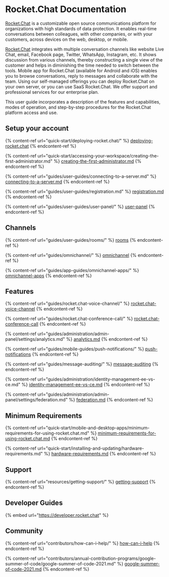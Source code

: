 # Rocket.Chat Documentation

[Rocket.Chat](https://rocket.chat) is a customizable open source communications platform for organizations with high standards of data protection. It enables real-time conversations between colleagues, with other companies, or with your customers, across devices on the web, desktop, or mobile.

[Rocket.Chat](https://rocket.chat) integrates with multiple conversation channels like website Live Chat, email, Facebook page, Twitter, WhatsApp, Instagram, etc. It shows discussion from various channels, thereby constructing a single view of the customer and helps in diminishing the time needed to switch between the tools. Mobile app for Rocket.Chat (available for Android and iOS) enables you to browse conversations, reply to messages and collaborate with the team. Using our self-managed offerings you can deploy Rocket.Chat on your own server, or you can use SaaS Rocket.Chat. We offer support and professional services for our enterprise plan.

This user guide incorporates a description of the features and capabilities, modes of operation, and step-by-step procedures for the Rocket.Chat platform access and use.

## Setup your account

{% content-ref url="quick-start/deploying-rocket.chat/" %}
[deploying-rocket.chat](quick-start/deploying-rocket.chat/)
{% endcontent-ref %}

{% content-ref url="quick-start/accessing-your-workspace/creating-the-first-administrator.md" %}
[creating-the-first-administrator.md](quick-start/accessing-your-workspace/creating-the-first-administrator.md)
{% endcontent-ref %}

{% content-ref url="guides/user-guides/connecting-to-a-server.md" %}
[connecting-to-a-server.md](guides/user-guides/connecting-to-a-server.md)
{% endcontent-ref %}

{% content-ref url="guides/user-guides/registration.md" %}
[registration.md](guides/user-guides/registration.md)
{% endcontent-ref %}

{% content-ref url="guides/user-guides/user-panel/" %}
[user-panel](guides/user-guides/user-panel/)
{% endcontent-ref %}

## Channels

{% content-ref url="guides/user-guides/rooms/" %}
[rooms](guides/user-guides/rooms/)
{% endcontent-ref %}

{% content-ref url="guides/omnichannel/" %}
[omnichannel](guides/omnichannel/)
{% endcontent-ref %}

{% content-ref url="guides/app-guides/omnichannel-apps/" %}
[omnichannel-apps](guides/app-guides/omnichannel-apps/)
{% endcontent-ref %}

## Features

{% content-ref url="guides/rocket.chat-voice-channel/" %}
[rocket.chat-voice-channel](guides/rocket.chat-voice-channel/)
{% endcontent-ref %}

{% content-ref url="guides/rocket.chat-conference-call/" %}
[rocket.chat-conference-call](guides/rocket.chat-conference-call/)
{% endcontent-ref %}

{% content-ref url="guides/administration/admin-panel/settings/analytics.md" %}
[analytics.md](guides/administration/admin-panel/settings/analytics.md)
{% endcontent-ref %}

{% content-ref url="guides/mobile-guides/push-notifications/" %}
[push-notifications](guides/mobile-guides/push-notifications/)
{% endcontent-ref %}

{% content-ref url="guides/message-auditing/" %}
[message-auditing](guides/message-auditing/)
{% endcontent-ref %}

{% content-ref url="guides/administration/identity-management-ee-vs-ce.md" %}
[identity-management-ee-vs-ce.md](guides/administration/identity-management-ee-vs-ce.md)
{% endcontent-ref %}

{% content-ref url="guides/administration/admin-panel/settings/federation.md" %}
[federation.md](guides/administration/admin-panel/settings/federation.md)
{% endcontent-ref %}

## Minimum Requirements

{% content-ref url="quick-start/mobile-and-desktop-apps/minimum-requirements-for-using-rocket.chat.md" %}
[minimum-requirements-for-using-rocket.chat.md](quick-start/mobile-and-desktop-apps/minimum-requirements-for-using-rocket.chat.md)
{% endcontent-ref %}

{% content-ref url="quick-start/installing-and-updating/hardware-requirements.md" %}
[hardware-requirements.md](quick-start/installing-and-updating/hardware-requirements.md)
{% endcontent-ref %}

## Support

{% content-ref url="resources/getting-support/" %}
[getting-support](resources/getting-support/)
{% endcontent-ref %}

## Developer Guides

{% embed url="https://developer.rocket.chat" %}

## Community

{% content-ref url="contributors/how-can-i-help/" %}
[how-can-i-help](contributors/how-can-i-help/)
{% endcontent-ref %}

{% content-ref url="contributors/annual-contribution-programs/google-summer-of-code/google-summer-of-code-2021.md" %}
[google-summer-of-code-2021.md](contributors/annual-contribution-programs/google-summer-of-code/google-summer-of-code-2021.md)
{% endcontent-ref %}
